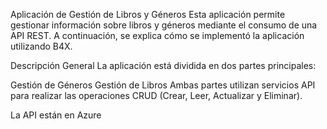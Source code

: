 Aplicación de Gestión de Libros y Géneros
Esta aplicación permite gestionar información sobre libros y géneros mediante el consumo de una API REST. A continuación, se explica cómo se implementó la aplicación utilizando B4X.

Descripción General
La aplicación está dividida en dos partes principales:

Gestión de Géneros
Gestión de Libros
Ambas partes utilizan servicios API para realizar las operaciones CRUD (Crear, Leer, Actualizar y Eliminar).

La API están en Azure
